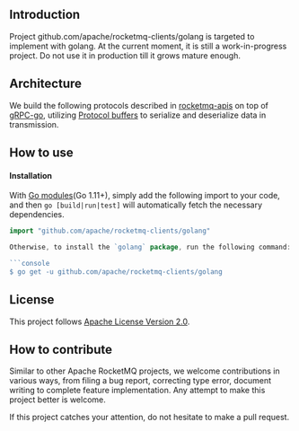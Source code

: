 Introduction
--------------
Project github.com/apache/rocketmq-clients/golang is targeted to implement with golang. At the current moment, it is still a work-in-progress project. Do not use it in production till it grows mature enough.

Architecture
--------------
We build the following protocols described in [rocketmq-apis](https://github.com/apache/rocketmq-apis) on top of [gRPC-go](https://github.com/grpc/grpc-go), utilizing [Protocol buffers](https://developers.google.com/protocol-buffers) to serialize and deserialize data in transmission.


How to use
-----------------

#### Installation

With [Go modules](https://go.dev/doc/go1.11#modules)(Go 1.11+), simply add the following import to your code, and then `go [build|run|test]` will automatically fetch the necessary dependencies.

```go
import "github.com/apache/rocketmq-clients/golang"

Otherwise, to install the `golang` package, run the following command:

```console
$ go get -u github.com/apache/rocketmq-clients/golang
```

License
------------------
This project follows [Apache License Version 2.0](./LICENSE).

How to contribute
------------------
Similar to other Apache RocketMQ projects, we welcome contributions in various ways, from filing a bug report, correcting type error, document writing to complete feature implementation. Any attempt to make this project better is welcome.

If this project catches your attention, do not hesitate to make a pull request.